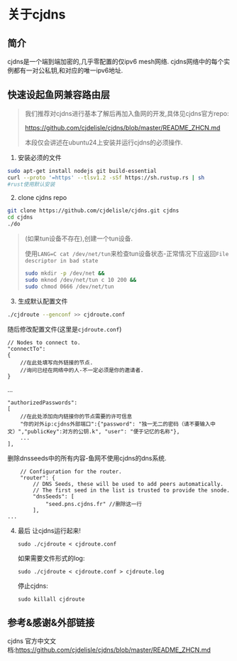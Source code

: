 # 关于cjdns
## 简介
cjdns是一个端到端加密的,几乎零配置的仅ipv6 mesh网络.
cjdns网络中的每个实例都有一对公私钥,和对应的唯一ipv6地址.

## 快速设起鱼网兼容路由层
> 我们推荐对cjdns进行基本了解后再加入鱼网的开发,具体见cjdns官方repo:
>
> https://github.com/cjdelisle/cjdns/blob/master/README_ZHCN.md
>
> 本段仅会讲述在ubuntu24上安装并运行cjdns的必须操作.

1. 安装必须的文件
```bash
sudo apt-get install nodejs git build-essential
curl --proto '=https' --tlsv1.2 -sSf https://sh.rustup.rs | sh
#rust使用默认安装
```
2. clone cjdns repo
```bash
git clone https://github.com/cjdelisle/cjdns.git cjdns
cd cjdns
./do
```
> (如果tun设备不存在),创建一个tun设备.
> 
> 使用`LANG=C cat /dev/net/tun`来检查tun设备状态-正常情况下应返回`File descriptor in bad state`
> ```bash
> sudo mkdir -p /dev/net &&
> sudo mknod /dev/net/tun c 10 200 &&
> sudo chmod 0666 /dev/net/tun
> ```
3. 生成默认配置文件
```bash
./cjdroute --genconf >> cjdroute.conf
```
随后修改配置文件(这里是`cjdroute.conf`)
```
// Nodes to connect to.
"connectTo":
{
    //在此处填写向外链接的节点.
    //询问已经在网络中的人-不一定必须是你的邀请者.
}
```
...
```
"authorizedPasswords":
[
    //在此处添加向内链接你的节点需要的许可信息
    "你的对外ip:cjdns外部端口":{"password": "独一无二的密码（请不要输入中文）","publicKey":对方的公钥.k", "user": "便于记忆的名称"},
    ...
],
```
删除dnsseeds中的所有内容-鱼网不使用cjdns的dns系统.
```
    // Configuration for the router.
    "router": {
        // DNS Seeds, these will be used to add peers automatically.
        // The first seed in the list is trusted to provide the snode.
        "dnsSeeds": [
            "seed.pns.cjdns.fr" //删除这一行
        ],
...
```

4. 最后 让cjdns运行起来!

    `sudo ./cjdroute < cjdroute.conf`

    如果需要文件形式的log:

    `sudo ./cjdroute < cjdroute.conf > cjdroute.log`

    停止cjdns:
    
    `sudo killall cjdroute`

## 参考&感谢&外部链接
cjdns 官方中文文档:https://github.com/cjdelisle/cjdns/blob/master/README_ZHCN.md